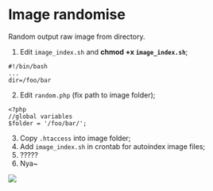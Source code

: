 Image randomise
===============

Random output raw image from directory.

1. Edit `image_index.sh` and **chmod +x `image_index.sh`**;
```
#!/bin/bash
...
dir=/foo/bar
```

2. Edit `random.php` (fix path to image folder);
```
<?php
//global variables
$folder = '/foo/bar/';
```

3. Copy `.htaccess` into image folder;
4. Add `image_index.sh` in crontab for autoindex image files;
5. ?????
6. Nya~

<img src="https://raw.github.com/fastpoke/image_randomise/master/preview.png">

